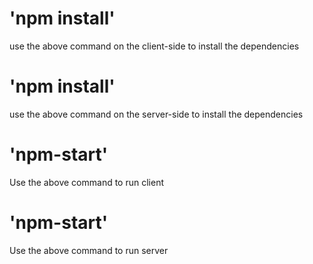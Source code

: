 # 'npm install'

use the above command on the client-side to install the dependencies

# 'npm install'

use the above command on the server-side to install the dependencies

# 'npm-start'

Use the above command to run client

# 'npm-start'

Use the above command to run server

